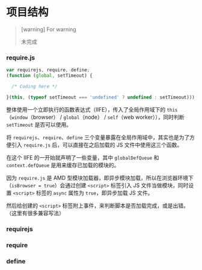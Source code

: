 # 项目结构

> [warning] For warning
>
> 未完成

### require.js

```js
var requirejs, require, define;
(function (global, setTimeout) {

  /* Coding here */

}(this, (typeof setTimeout === 'undefined' ? undefined : setTimeout)));
```

整体使用一个立即执行的函数表达式（IIFE），传入了全局作用域下的 `this`（`window`（browser） / `global`（node） / `self`（web worker）），同时判断 `setTimeout` 是否可以使用。

将 `requirejs`、`require`、`define` 三个变量暴露在全局作用域中，其实也是为了方便引入 `require.js` 后，可以直接在之后加载的 JS 文件中使用这三个函数。

在这个 IIFE 的一开始就声明了一些变量，其中 `globalDefQueue` 和 `context.defQueue` 是用来缓存已加载的模块的。


因为 `require.js` 是 AMD 型模块加载器，即异步模块加载，所以在浏览器环境下（`isBrowser = true`）会通过创建 `<script>` 标签引入 JS 文件当做模块，同时设置 `<script>` 标签的 `async` 属性为 `true`，即异步加载 JS 文件。

然后给创建的 `<script>` 标签附上事件，来判断脚本是否加载完成，或是出错。（这里有很多兼容写法）

### requirejs


### require


### define



<!--

### requirejs()

```js
requirejs = function (deps, callback, errback, optional) { /* Main */ }
```

主要入口函数，首先会判断 `deps`，如果不是数组、也不是字符串，就会当做配置对象赋给 `config`，如果...

> **[warning] For warning**
>
> 我突然觉得事无巨细地写下来没啥用……以后主要梳理结构吧……

-->
